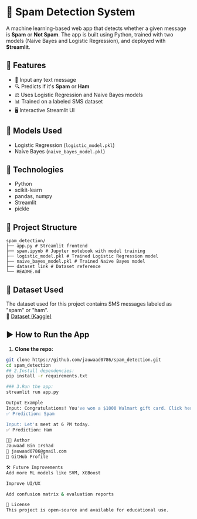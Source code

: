 # 📧 Spam Detection System

A machine learning-based web app that detects whether a given message is **Spam** or **Not Spam**. The app is built using Python, trained with two models (Naive Bayes and Logistic Regression), and deployed with **Streamlit**.

## 🚀 Features

- 📝 Input any text message
- 🔍 Predicts if it's **Spam** or **Ham**
- ⚖️ Uses Logistic Regression and Naive Bayes models
- 📊 Trained on a labeled SMS dataset
- 🖥️ Interactive Streamlit UI

## 🧠 Models Used

- Logistic Regression (`logistic_model.pkl`)
- Naive Bayes (`naive_bayes_model.pkl`)

## 🧪 Technologies

- Python
- scikit-learn
- pandas, numpy
- Streamlit
- pickle

## 📁 Project Structure

```
spam_detection/
├── app.py # Streamlit frontend
├── spam.ipynb # Jupyter notebook with model training
├── logistic_model.pkl # Trained Logistic Regression model
├── naive_bayes_model.pkl # Trained Naive Bayes model
├── dataset link # Dataset reference
└── README.md
```

## 📂 Dataset Used

The dataset used for this project contains SMS messages labeled as "spam" or "ham".  
🔗 [Dataset (Kaggle)](https://www.kaggle.com/datasets/uciml/sms-spam-collection-dataset)

## ▶️ How to Run the App

1. **Clone the repo:**
```bash
git clone https://github.com/jauwaad0786/spam_detection.git
cd spam_detection
## 2.Install dependencies:
pip install -r requirements.txt

### 3.Run the app:
streamlit run app.py

Output Example
Input: Congratulations! You've won a $1000 Walmart gift card. Click here to claim.
✅ Prediction: Spam

Input: Let's meet at 6 PM today.
✅ Prediction: Ham

👨‍💻 Author
Jauwaad Bin Irshad
📧 jauwaad0786@gmail.com
🔗 GitHub Profile

🛠️ Future Improvements
Add more ML models like SVM, XGBoost

Improve UI/UX

Add confusion matrix & evaluation reports

📄 License
This project is open-source and available for educational use.











